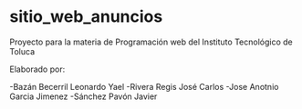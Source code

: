 # sitio_web_anuncios
Proyecto para la materia de Programación web del Instituto Tecnológico de Toluca

Elaborado por:

-Bazán Becerril Leonardo Yael
-Rivera Regis José Carlos
-Jose Anotnio Garcia Jimenez
-Sánchez Pavón Javier
